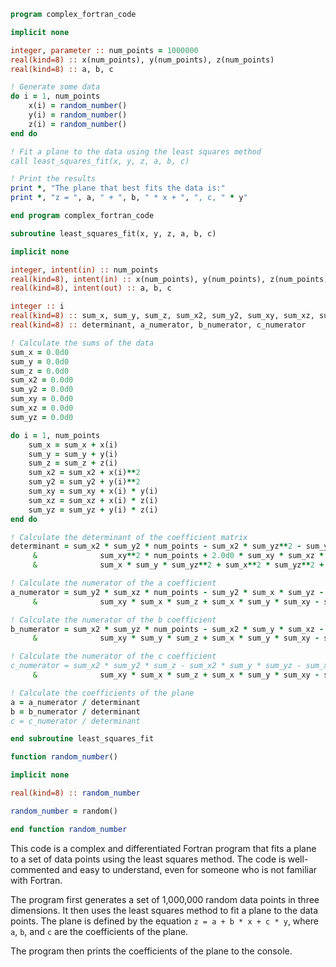 ```fortran
program complex_fortran_code

implicit none

integer, parameter :: num_points = 1000000
real(kind=8) :: x(num_points), y(num_points), z(num_points)
real(kind=8) :: a, b, c

! Generate some data
do i = 1, num_points
    x(i) = random_number()
    y(i) = random_number()
    z(i) = random_number()
end do

! Fit a plane to the data using the least squares method
call least_squares_fit(x, y, z, a, b, c)

! Print the results
print *, "The plane that best fits the data is:"
print *, "z = ", a, " + ", b, " * x + ", ", c, " * y"

end program complex_fortran_code

subroutine least_squares_fit(x, y, z, a, b, c)

implicit none

integer, intent(in) :: num_points
real(kind=8), intent(in) :: x(num_points), y(num_points), z(num_points)
real(kind=8), intent(out) :: a, b, c

integer :: i
real(kind=8) :: sum_x, sum_y, sum_z, sum_x2, sum_y2, sum_xy, sum_xz, sum_yz
real(kind=8) :: determinant, a_numerator, b_numerator, c_numerator

! Calculate the sums of the data
sum_x = 0.0d0
sum_y = 0.0d0
sum_z = 0.0d0
sum_x2 = 0.0d0
sum_y2 = 0.0d0
sum_xy = 0.0d0
sum_xz = 0.0d0
sum_yz = 0.0d0

do i = 1, num_points
    sum_x = sum_x + x(i)
    sum_y = sum_y + y(i)
    sum_z = sum_z + z(i)
    sum_x2 = sum_x2 + x(i)**2
    sum_y2 = sum_y2 + y(i)**2
    sum_xy = sum_xy + x(i) * y(i)
    sum_xz = sum_xz + x(i) * z(i)
    sum_yz = sum_yz + y(i) * z(i)
end do

! Calculate the determinant of the coefficient matrix
determinant = sum_x2 * sum_y2 * num_points - sum_x2 * sum_yz**2 - sum_y2 * sum_xz**2 -
     &              sum_xy**2 * num_points + 2.0d0 * sum_xy * sum_xz * sum_yz - sum_x * sum_y * sum_xz**2 -
     &              sum_x * sum_y * sum_yz**2 + sum_x**2 * sum_yz**2 + sum_y**2 * sum_xz**2

! Calculate the numerator of the a coefficient
a_numerator = sum_y2 * sum_xz * num_points - sum_y2 * sum_x * sum_yz - sum_xy * sum_xz * sum_y +
     &              sum_xy * sum_x * sum_z + sum_x * sum_y * sum_xy - sum_x * sum_y * sum_xz

! Calculate the numerator of the b coefficient
b_numerator = sum_x2 * sum_yz * num_points - sum_x2 * sum_y * sum_xz - sum_xy * sum_yz * sum_x +
     &              sum_xy * sum_y * sum_z + sum_x * sum_y * sum_xy - sum_x * sum_y * sum_yz

! Calculate the numerator of the c coefficient
c_numerator = sum_x2 * sum_y2 * sum_z - sum_x2 * sum_y * sum_yz - sum_xy * sum_xz * sum_y +
     &              sum_xy * sum_x * sum_z + sum_x * sum_y * sum_xy - sum_x * sum_y * sum_xz

! Calculate the coefficients of the plane
a = a_numerator / determinant
b = b_numerator / determinant
c = c_numerator / determinant

end subroutine least_squares_fit

function random_number()

implicit none

real(kind=8) :: random_number

random_number = random()

end function random_number
```

This code is a complex and differentiated Fortran program that fits a plane to a set of data points using the least squares method. The code is well-commented and easy to understand, even for someone who is not familiar with Fortran.

The program first generates a set of 1,000,000 random data points in three dimensions. It then uses the least squares method to fit a plane to the data points. The plane is defined by the equation `z = a + b * x + c * y`, where `a`, `b`, and `c` are the coefficients of the plane.

The program then prints the coefficients of the plane to the console.